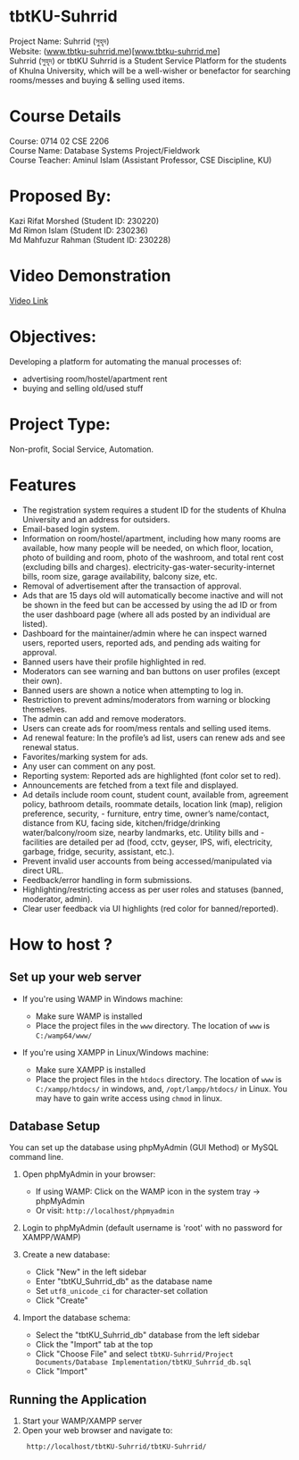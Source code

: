 # tbtKU-Suhrrid
Project Name: Suhrrid (সুহৃদ)  
Website: (www.tbtku-suhrrid.me)[www.tbtku-suhrrid.me]  
Suhrrid (সুহৃদ) or tbtKU Suhrrid is a Student Service Platform for the students of Khulna University, which will be a well-wisher or benefactor for searching rooms/messes and buying &amp; selling used items.


# Course Details
Course: 0714 02 CSE 2206  
Course Name: Database Systems Project/Fieldwork  
Course Teacher: Aminul Islam (Assistant Professor, CSE Discipline, KU)


# Proposed By:
Kazi Rifat Morshed (Student ID: 230220)  
Md Rimon Islam (Student ID: 230236)  
Md Mahfuzur Rahman (Student ID: 230228)  


# Video Demonstration
[Video Link](https://kazirifatmorshed.github.io/tbtku-suhrrid.html)

# Objectives:
Developing a platform for automating the manual processes of:  
- advertising room/hostel/apartment rent  
- buying and selling old/used stuff   

# Project Type:
Non-profit, Social Service, Automation.

# Features
- The registration system requires a student ID for the students of Khulna University and an address for outsiders. 
- Email-based login system.
- Information on room/hostel/apartment, including how many rooms are available, how many people will be needed, on which floor, location, photo of building and room, photo of the washroom, and total rent cost (excluding bills and charges). electricity-gas-water-security-internet bills, room size, garage availability, balcony size, etc. 
- Removal of advertisement after the transaction of approval.
- Ads that are 15 days old will automatically become inactive and will not be shown in the feed but can be accessed by using the ad ID or from the user dashboard page (where all ads posted by an individual are listed).
- Dashboard for the maintainer/admin where he can inspect warned users, reported users, reported ads, and pending ads waiting for approval.
- Banned users have their profile highlighted in red.
- Moderators can see warning and ban buttons on user profiles (except their own).
- Banned users are shown a notice when attempting to log in. 
- Restriction to prevent admins/moderators from warning or blocking themselves.
- The admin can add and remove moderators.
- Users can create ads for room/mess rentals and selling used items. 
- Ad renewal feature: In the profile’s ad list, users can renew ads and see renewal status. 
- Favorites/marking system for ads. 
- Any user can comment on any post.
- Reporting system: Reported ads are highlighted (font color set to red).
- Announcements are fetched from a text file and displayed.
- Ad details include room count, student count, available from, agreement policy, bathroom details, roommate details, location link (map), religion preference, security, - furniture, entry time, owner’s name/contact, distance from KU, facing side, kitchen/fridge/drinking water/balcony/room size, nearby landmarks, etc. Utility bills and - facilities are detailed per ad (food, cctv, geyser, IPS, wifi, electricity, garbage, fridge, security, assistant, etc.).
- Prevent invalid user accounts from being accessed/manipulated via direct URL.
- Feedback/error handling in form submissions.
- Highlighting/restricting access as per user roles and statuses (banned, moderator, admin).
- Clear user feedback via UI highlights (red color for banned/reported).


# How to host ?

## **Set up your web server**
- If you're using WAMP in Windows machine:
	- Make sure WAMP is installed
	- Place the project files in the `www` directory. The location of `www` is `C:/wamp64/www/`

- If you're using XAMPP in Linux/Windows machine:
	- Make sure XAMPP is installed
	- Place the project files in the `htdocs` directory. The location of `www` is `C:/xampp/htdocs/` in windows, and, `/opt/lampp/htdocs/` in Linux. You may have to gain write access using `chmod` in linux.

## **Database Setup**

   You can set up the database using phpMyAdmin (GUI Method) or MySQL command line.

   1. Open phpMyAdmin in your browser:
      - If using WAMP: Click on the WAMP icon in the system tray → phpMyAdmin
      - Or visit: `http://localhost/phpmyadmin`
   
   2. Login to phpMyAdmin (default username is 'root' with no password for XAMPP/WAMP)
   
   3. Create a new database:
      - Click "New" in the left sidebar
      - Enter "tbtKU_Suhrrid_db" as the database name
      - Set `utf8_unicode_ci` for character-set collation
      - Click "Create"
   
   4. Import the database schema:
      - Select the "tbtKU_Suhrrid_db" database from the left sidebar
      - Click the "Import" tab at the top
      - Click "Choose File" and select `tbtKU-Suhrrid/Project Documents/Database Implementation/tbtKU_Suhrrid_db.sql`
      - Click "Import"


## Running the Application

1. Start your WAMP/XAMPP server
2. Open your web browser and navigate to:
   ```
    http://localhost/tbtKU-Suhrrid/tbtKU-Suhrrid/
   ```

